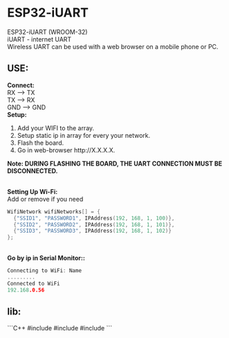 # ESP32-iUART
ESP32-iUART (WROOM-32) <br>
iUART - internet UART<br>
Wireless UART can be used with a web browser on a mobile phone or PC.

<h2>USE:</h2>
<b>Connect:</b><br>
RX --> TX <br>
TX --> RX <br>
GND --> GND <br>
<b>Setup:</b><br>
<ol>
  <li>Add your WIFI to the array.</li>
  <li>Setup static ip in array for every your network.</li>
  <li>Flash the board.</li>
  <li>Go in web-browser http://X.X.X.X.</li>
</ol>
<b>Note: DURING FLASHING THE BOARD, THE UART CONNECTION MUST BE DISCONNECTED.</b>
<br><br>

<b>Setting Up Wi-Fi:</b><br>
Add or remove if you need
```C++
WifiNetwork wifiNetworks[] = {
  {"SSID1", "PASSWORD1", IPAddress(192, 168, 1, 100)},
  {"SSID2", "PASSWORD2", IPAddress(192, 168, 1, 101)},
  {"SSID3", "PASSWORD3", IPAddress(192, 168, 1, 102)}
};
```

<br>
<b>Go by ip in Serial Monitor::</b><br>

```C++
Connecting to WiFi: Name
.........
Connected to WiFi
192.168.0.56
```
<h2>lib:</h2>
```C++
#include <WiFi.h>
#include <WebServer.h>
#include <HardwareSerial.h>
```
